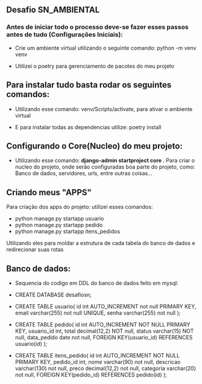 ## Desafio SN_AMBIENTAL

### Antes de iniciar todo o processo deve-se fazer esses passos antes de tudo (Configurações Iniciais):

- Crie um ambiente virtual utilizando o seguinte comando: python -m venv venv

- Utilizei o poetry para gerenciamento de pacotes do meu projeto

## Para instalar tudo basta rodar os seguintes comandos: 

- Utilizando esse comando: venv/Scripts/activate, para ativar o ambiente virtual

- E para instalar todas as dependencias utilize: poetry install

## Configurando o Core(Nucleo) do meu projeto:

- Utilizando esse comando: **django-admin startproject core .** Para criar o nucleo do projeto, onde serão configuradas boa parte do projeto, como: Banco de dados, servidores, urls, entre outras coisas...

## Criando meus "APPS"

Para criação dos apps do projeto: utilizei esses comandos:

- python manage.py startapp usuario
- python manage.py startapp pedido
- python manage.py startapp itens_pedidos

Utilizando eles para moldar a estrutura de cada tabela do banco de dados e redirecionar suas rotas

## Banco de dados:
* Sequencia do codigo em DDL do banco de dados feito em mysql:

- CREATE DATABASE desafiosn;

- CREATE TABLE usuario(
    id int AUTO_INCREMENT not null PRIMARY KEY,
    email varchar(255) not null UNIQUE,
    senha varchar(255) not null
);

- CREATE TABLE pedido(
    id int AUTO_INCREMENT NOT NULL PRIMARY KEY,
    usuario_id int,
    total decimal(12,2) NOT null,
    status varchar(15) NOT null,
    data_pedido date not null,
    FOREIGN KEY(usuario_id) REFERENCES usuario(id)
);
    
- CREATE TABLE itens_pedido(
    id int AUTO_INCREMENT NOT NULL PRIMARY KEY,
    pedido_id int,
    nome varchar(90) not null,
    descricao varchar(130) not null,
    preco decimal(12,2) not null,
    categoria varchar(20) not null,
    FOREIGN KEY(pedido_id) REFERENCES pedido(id)
    );
